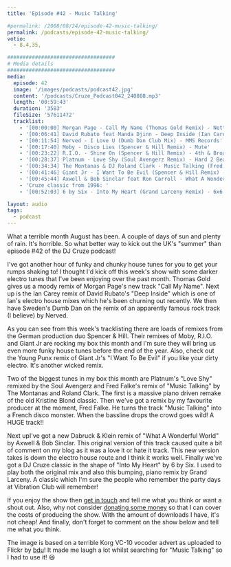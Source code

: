 ```yaml
---
title: 'Episode #42 - Music Talking'

#permalink: /2008/08/24/episode-42-music-talking/
permalink: /podcasts/episode-42-music-talking/
votio:
  - 8.4,35,

###################################
# Media details
###################################
media:
  episode: 42
  image: '/images/podcasts/podcast42.jpg'
  content: '/podcasts/Cruze_Podcast042_240808.mp3'
  length: '00:59:43'
  duration: '3583'
  fileSize: '57611472'
  tracklist:
    - '[00:00:00] Morgan Page - Call My Name (Thomas Gold Remix) - Nettwerk'
    - '[00:06:41] David Rubato feat Manda Djinn - Deep Inside (Ian Carey Remix) - Gut Recordings'
    - '[00:11:54] Nerved - I Love U (Dumb Dan Club Mix) - MMS Records'
    - '[00:17:40] Moby - Disco Lies (Spencer & Hill Remix) - Mute'
    - '[00:23:22] R.I.O. - Shine On (Spencer & Hill Remix) - 4th & Broadway'
    - '[00:28:37] Platnum - Love Shy (Soul Avengerz Remix) - Hard 2 Beat'
    - '[00:34:34] The Montanas & DJ Roland Clark - Music Talking (Fred Falke Remix) - Strictly'
    - '[00:41:46] Giant Jr - I Want To Be Evil (Spencer & Hill Remix) - White'
    - '[00:45:44] Axwell & Bob Sinclar feat Ron Carroll - What A Wonderful World (Dabruck & Klein Mix) - Defected Records'
    - 'Cruze classic from 1996: '
    - '[00:52:03] 6 by Six - Into My Heart (Grand Larceny Remix) - 6x6 Records'

layout: audio
tags:
  - podcast
---
```


What a terrible month August has been. A couple of days of sun and plenty of rain. It's horrible. So what better way to kick out the UK's "summer" than episode #42 of the DJ Cruze podcast!

I've got another hour of funky and chunky house tunes for you to get your rumps shaking to! I thought I'd kick off this week's show with some darker electro tunes that I've been enjoying over the past month. Thomas Gold gives us a moody remix of Morgan Page's new track "Call My Name". Next up is the Ian Carey remix of David Rubato's "Deep Inside" which is one of Ian's electro house mixes which he's been churning out recently. We then have Sweden's Dumb Dan on the remix of an apparently famous rock track (I believe) by Nerved.

As you can see from this week's tracklisting there are loads of remixes from the German production duo Spencer & Hill. Their remixes of Moby, R.I.O. and Giant Jr are rocking my box this month and I'm sure they will bring us even more funky house tunes before the end of the year. Also, check out the Young Punx remix of Giant Jr's "I Want To Be Evil" if you like your dirty electro. It's another wicked remix.

Two of the biggest tunes in my box this month are Platnum's "Love Shy" remixed by the Soul Avengerz and Fred Falke's remix of "Music Talking" by The Montanas and Roland Clark. The first is a massive piano driven remake of the old Kristine Blond classic. Then we've got a remix by my favourite producer at the moment, Fred Falke. He turns the track "Music Talking" into a French disco monster. When the bassline drops the crowd goes wild! A HUGE track!!

Next upI've got a new Dabruck & Klein remix of "What A Wonderful World" by Axwell & Bob Sinclar. This original version of this track caused quite a bit of comment on my blog as it was a love it or hate it track. This new version takes is down the electro house route and I think it works well. Finally we've got a DJ Cruze classic in the shape of "Into My Heart" by 6 by Six. I used to play both the original mix and also this bumping, piano remix by Grand Larceny. A classic which I'm sure the people who remember the party days at Vibration Club will remember!

If you enjoy the show then [get in touch][1] and tell me what you think or want a shout out. Also, why not consider [donating some money][2] so that I can cover the costs of producing the show. With the amount of downloads I have, it's not cheap! And finally, don't forget to comment on the show below and tell me what you think.

The image is based on a terrible Korg VC-10 vocoder advert as uploaded to Flickr by [bdu][5]! It made me laugh a lot whilst searching for "Music Talking" so I had to use it! 😃

[1]: /contact
[2]: http://www.dreamhost.com/donate.cgi?id=8244
[3]: http://www.djcruze.co.uk/cms/wp-content/DownloadButton.gif
[4]: http://www.djcruzeaudio.co.uk/podcasts/Cruze_Podcast042_240808.mp3
[5]: http://flickr.com/photos/bdu/148574382/
